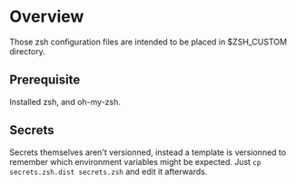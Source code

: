 # Overview
Those zsh configuration files are intended to be placed in $ZSH_CUSTOM directory.

## Prerequisite
Installed zsh, and oh-my-zsh.

## Secrets
Secrets themselves aren't versionned, instead a template is versionned to remember which environment variables might be expected.
Just `cp secrets.zsh.dist secrets.zsh` and edit it afterwards.
